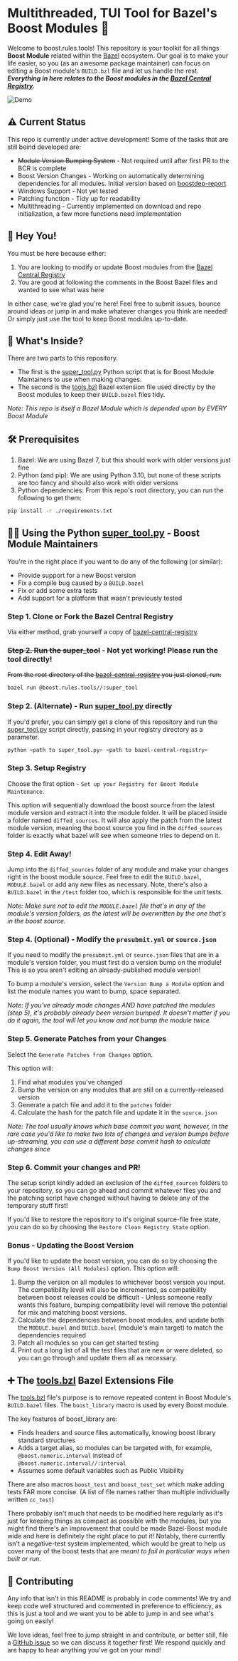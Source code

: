 # Multithreaded, TUI Tool for Bazel's Boost Modules 🚀

Welcome to boost.rules.tools! This repository is your toolkit for all things **Boost Module** related within the [Bazel](https://bazel.build/) ecosystem. Our goal is to make your life easier, so you (as an awesome package maintainer) can focus on editing a Boost module's `BUILD.bzl` file and let us handle the rest. ***Everything in here relates to the Boost modules in the [Bazel Central Registry](https://registry.bazel.build/).***

![Demo](https://github.com/dynacondev/boost.rules.tools/assets/118163872/de3be483-5dab-4b4d-a638-1a1fc178cc2f)

## ⚠︎ Current Status

This repo is currently under active development! Some of the tasks that are still beind developed are:

- ~~Module Version Bumping System~~ - Not required until after first PR to the BCR is complete
- Boost Version Changes - Working on automatically determining dependencies for all modules. Initial version based on [boostdep-report](https://github.com/pdimov/boostdep-report)
- Windows Support - Not yet tested
- Patching function - Tidy up for readability
- Multithreading - Currently implemented on download and repo initialization, a few more functions need implementation

## 👋 Hey You!

You must be here because either:

1. You are looking to modify or update Boost modules from the [Bazel Central Registry](https://registry.bazel.build/)
2. You are good at following the comments in the Boost Bazel files and wanted to see what was here

In either case, we're glad you're here! Feel free to submit issues, bounce around ideas or jump in and make whatever changes you think are needed! Or simply just use the tool to keep Boost modules up-to-date.

## 🧰 What's Inside?

There are two parts to this repository.

- The first is the [super_tool.py](super_tool.py) Python script that is for Boost Module Maintainers to use when making changes.
- The second is the [tools.bzl](tools.bzl) Bazel extension file used directly by the Boost modules to keep their `BUILD.bazel` files tidy.

*Note: This repo is itself a Bazel Module which is depended upon by EVERY Boost Module*

## 🛠️ Prerequisites

1. Bazel: We are using Bazel 7, but this should work with older versions just fine
2. Python (and pip): We are using Python 3.10, but none of these scripts are too fancy and should also work with older versions
3. Python dependencies: From this repo's root directory, you can run the following to get them:
```Bash
pip install -r ./requirements.txt
```

## 👨‍💻 Using the Python [super_tool.py](super_tool.py) - Boost Module Maintainers

You're in the right place if you want to do any of the following (or similar):

- Provide support for a new Boost version
- Fix a compile bug caused by a `BUILD.bazel`
- Fix or add some extra tests
- Add support for a platform that wasn't previously tested

### Step 1. Clone or Fork the Bazel Central Registry

Via either method, grab yourself a copy of [bazel-central-registry](https://github.com/bazelbuild/bazel-central-registry).

### ~~Step 2. Run the super_tool~~ - Not yet working! Please run the tool directly!

~~From the root directory of the [bazel-central-registry](https://github.com/bazelbuild/bazel-central-registry) you just cloned, run:~~

```bash
bazel run @boost.rules.tools//:super_tool
```

### Step 2. (Alternate) - Run [super_tool.py](super_tool.py) directly

If you'd prefer, you can simply get a clone of this repository and run the [super_tool.py](super_tool.py) script directly, passing in your registry directory as a parameter.

```bash
python <path to super_tool.py> <path to bazel-central-registry>
```

### Step 3. Setup Registry

Choose the first option - `Set up your Registry for Boost Module Maintenance`.

This option will sequentially download the boost source from the latest module version and extract it into the module folder. It will be placed inside a folder named `diffed_sources`. It will also apply the patch from the latest module version, meaning the boost source you find in the `diffed_sources` folder is exactly what bazel will see when someone tries to depend on it.

### Step 4. Edit Away!

Jump into the `diffed_sources` folder of any module and make your changes right in the boost module source. Feel free to edit the `BUILD.bazel`, `MODULE.bazel` or add any new files as necessary. Note, there's also a `BUILD.bazel` in the `/test` folder too, which is responsible for the unit tests.

*Note: Make sure not to edit the `MODULE.bazel` file that's in any of the module's version folders, as the latest will be overwritten by the one that's in the boost source.*

### Step 4. (Optional) - Modify the `presubmit.yml` or `source.json`

If you need to modify the `presubmit.yml` or `source.json` files that are in a module's version folder, you must first do a version bump on the module! This is so you aren't editing an already-published module version!

To bump a module's version, select the `Version Bump a Module` option and list the module names you want to bump, space separated.

*Note: If you've already made changes AND have patched the modules (step 5), it's probably already been version bumped. It doesn't matter if you do it again, the tool will let you know and not bump the module twice.*

### Step 5. Generate Patches from your Changes

Select the `Generate Patches from Changes` option.

This option will:

1. Find what modules you've changed
2. Bump the version on any modules that are still on a currently-released version
3. Generate a patch file and add it to the `patches` folder
4. Calculate the hash for the patch file and update it in the `source.json`

*Note: The tool usually knows which base commit you want, however, in the rare case you'd like to make two lots of changes and version bumps before up-streaming, you can use a different base commit hash to calculate changes since*

### Step 6. Commit your changes and PR!

The setup script kindly added an exclusion of the `diffed_sources` folders to your repository, so you can go ahead and commit whatever files you and the patching script have changed without having to delete any of the temporary stuff first!

If you'd like to restore the repository to it's original source-file free state, you can do so by choosing the `Restore Clean Registry State` option.

### Bonus - Updating the Boost Version

If you'd like to update the boost version, you can do so by choosing the `Bump Boost Version (All Modules)` option. This option will:

1. Bump the version on all modules to whichever boost version you input. The compatibility level will also be incremented, as compatibility between boost releases could be difficult - Unless someone really wants this feature, bumping compatibility level will remove the potential for mix and matching boost versions.
2. Calculate the dependencies between boost modules, and update both the `MODULE.bazel` and `BUILD.bazel` (module's main target) to match the dependencies required
3. Patch all modules so you can get started testing
4. Print out a long list of all the test files that are new or were deleted, so you can go through and update them all as necessary.

## ➕ The [tools.bzl](tools.bzl) Bazel Extensions File

The [tools.bzl](tools.bzl) file's purpose is to remove repeated content in Boost Module's `BUILD.bazel` files. The `boost_library` macro is used by every Boost module.

The key features of boost_library are:

- Finds headers and source files automatically, knowing boost library standard structures
- Adds a target alias, so modules can be targeted with, for example, `@boost.numeric.interval` instead of `@boost.numeric.interval//:interval`
- Assumes some default variables such as Public Visibility

There are also macros `boost_test` and `boost_test_set` which make adding tests FAR more concise. (A list of file names rather than multiple individually written `cc_test`)

There probably isn't much that needs to be modified here regularly as it's just for keeping things as compact as possible with the modules, but you might find there's an improvement that could be made Bazel-Boost module wide and here is definitely the right place to put it! Notably, there currently isn't a negative-test system implemented, which would be great to help us cover many of the boost tests that are *meant to fail in particular ways when built or run*.

## 👐 Contributing

Any info that isn't in this README is probably in code comments! We try and keep code well structured and commented in preference to efficiency, as this is just a tool and we want you to be able to jump in and see what's going on easily!

We love ideas, feel free to jump straight in and contribute, or better still, file a [GitHub issue](https://github.com/dynacondev/boost.rules.tools/issues) so we can discuss it together first! We respond quickly and are happy to hear anything you've got on your mind!